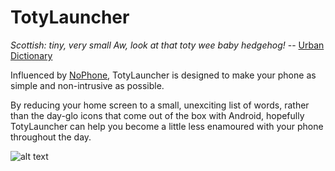 # TotyLauncher

*Scottish: tiny, very small
Aw, look at that toty wee baby hedgehog!* 
-- [Urban Dictionary](https://www.urbandictionary.com/define.php?term=Toty)

Influenced by [NoPhone](https://www.producthunt.com/posts/nophone-2), TotyLauncher is designed to make your phone as simple and non-intrusive as possible.

By reducing your home screen to a small, unexciting list of words, rather than the day-glo icons that come out of the box with Android, hopefully TotyLauncher can help you become a little less enamoured with your phone throughout the day.

![alt text](https://github.com/afallon02/TotyLauncher/blob/master/screenshot.png "Toty launcher is pure class, look at it in action")
